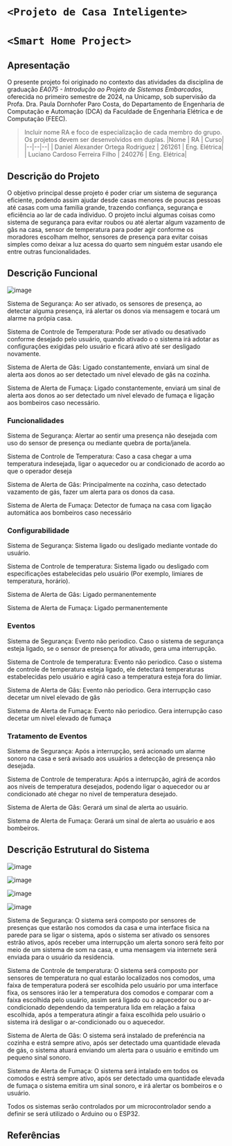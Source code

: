 # `<Projeto de Casa Inteligente>`
# `<Smart Home Project>`

## Apresentação

O presente projeto foi originado no contexto das atividades da disciplina de graduação *EA075 - Introdução ao Projeto de Sistemas Embarcados*, 
oferecida no primeiro semestre de 2024, na Unicamp, sob supervisão da Profa. Dra. Paula Dornhofer Paro Costa, do Departamento de Engenharia de Computação e Automação (DCA) da Faculdade de Engenharia Elétrica e de Computação (FEEC).

> Incluir nome RA e foco de especialização de cada membro do grupo. Os projetos devem ser desenvolvidos em duplas.
> |Nome  | RA | Curso|
> |--|--|--|
> | Daniel Alexander Ortega Rodriguez  | 261261  | Eng. Elétrica|
> | Luciano Cardoso Ferreira Filho     | 240276  | Eng. Elétrica|


## Descrição do Projeto
  O objetivo principal desse projeto é poder criar um sistema de segurança eficiente, podendo assim ajudar desde casas menores de poucas pessoas até casas com uma familia grande, trazendo confiança, segurança e eficiência ao lar de cada individuo. O projeto inclui algumas coisas como sistema de segurança para evitar roubos ou até alertar algum vazamento de gâs na casa, sensor de temperatura para poder agir conforme os moradores escolham melhor, sensores de presença para evitar coisas simples como deixar a luz acessa do quarto sem ninguém estar usando ele entre outras funcionalidades.

## Descrição Funcional
![image](https://github.com/EndlessLight9/ea075-2024.1-dolc/assets/165411886/f6f2a04e-b437-436f-868a-ebb4185268f3)

Sistema de Segurança: Ao ser ativado, os sensores de presença, ao detectar alguma presença, irá alertar os donos via mensagem e tocará um alarme na própia casa.

Sistema de Controle de Temperatura: Pode ser ativado ou desativado conforme desejado pelo usuário, quando ativado o o sistema irá adotar as configurações exigidas pelo usuário e ficará ativo até ser desligado novamente.

Sistema de Alerta de Gâs: Ligado constantemente, enviará um sinal de alerta aos donos ao ser detectado um nivel elevado de gâs na cozinha. 

Sistema de Alerta de Fumaça: Ligado constantemente, enviará um sinal de alerta aos donos ao ser detectado um nivel elevado de fumaça e ligação aos bombeiros caso necessário.


### Funcionalidades


Sistema de Segurança: Alertar ao sentir uma presença não desejada com uso do sensor de presença ou mediante quebra de porta/janela.

Sistema de Controle de Temperatura: Caso a casa chegar a uma temperatura indesejada, ligar o aquecedor ou ar condicionado de acordo ao que o operador deseja 

Sistema de Alerta de Gâs: Principalmente na cozinha, caso detectado vazamento de gás, fazer um alerta para os donos da casa.

Sistema de Alerta de Fumaça: Detector de fumaça na casa com ligação automática aos bombeiros caso necessário


### Configurabilidade


Sistema de Segurança: Sistema ligado ou desligado mediante vontade do usuário.

Sistema de Controle de temperatura: Sistema ligado ou desligado com especificações estabelecidas pelo usuário (Por exemplo, limiares de temperatura, horário).

Sistema de Alerta de Gâs: Ligado permanentemente

Sistema de Alerta de Fumaça: Ligado permanentemente


### Eventos


Sistema de Segurança: Evento não periodico. Caso o sistema de segurança  esteja ligado, se o sensor de presença for ativado, gera uma interrupção.

Sistema de Controle de temperatura: Evento não periodico. Caso o sistema de controle de temperatura esteja ligado, ele detectará temperaturas estabelecidas pelo usuário e agirá caso a temperatura esteja fora do limiar.

Sistema de Alerta de Gâs: Evento não periodico. Gera interrupção caso decetar um nivel elevado de gâs

Sistema de Alerta de Fumaça: Evento não periodico. Gera interrupção caso decetar um nivel elevado de fumaça






### Tratamento de Eventos


Sistema de Segurança: Após a interrupção, será acionado um alarme sonoro na casa e será avisado aos usuários a detecção de presença não desejada.

Sistema de Controle de temperatura: Após a interrupção, agirá de acordos aos niveis de temperatura desejados, podendo ligar o aquecedor ou ar condicionado até chegar no nivel de temperatura desejado.

Sistema de Alerta de Gâs: Gerará um sinal de alerta ao usuário.

Sistema de Alerta de Fumaça: Gerará um sinal de alerta ao usuário e aos bombeiros.


## Descrição Estrutural do Sistema

![image](https://github.com/EndlessLight9/ea075-2024.1-dolc/assets/165411886/8c178a6c-19a0-4361-89dd-12dc569bd164)


![image](https://github.com/EndlessLight9/ea075-2024.1-dolc/assets/165411886/3ab0f4d3-79ff-4416-8ff3-fe9ff33925c7)


![image](https://github.com/EndlessLight9/ea075-2024.1-dolc/assets/165411886/823c3a2e-a3e5-49d6-942e-efd07fbb6f29)


![image](https://github.com/EndlessLight9/ea075-2024.1-dolc/assets/165411886/ab8c8509-dfe5-456d-87a2-f8170f2da8da)

Sistema de Segurança: O sistema será composto por sensores de presenças que estarão nos comodos da casa e uma interface fisica na parede para se ligar o sistema, após o sistema ser ativado os sensores estrão ativos, após receber uma interrupção um alerta sonoro será feito por meio de um sistema de som na casa, e uma mensagem via internete será enviada para o usuário da residencia. 

Sistema de Controle de temperatura: O sistema será composto por sensores de temperatura no qual estarão localizados nos comodos, uma faixa de temperatura poderá ser escolhida pelo usuário por uma interface fixa, os sensores iráo ler a temperatura dos comodos e comparar com a faixa escolhida pelo usuário, assim será ligado ou o aquecedor ou o ar-condicionado dependendo da temperatura lida em relação a faixa escolhida, após a temperatura atingir a faixa escolhida pelo usuário o sistema irá desligar o ar-condicionado ou o aquecedor. 

Sistema de Alerta de Gâs: O sistema será instalado de preferéncia na cozinha e estrá sempre ativo, após ser detectado uma quantidade elevada de gás, o sistema atuará enviando um alerta para o usuário e emitindo um pequeno sinal sonoro. 

Sistema de Alerta de Fumaça: O sistema será intalado em todos os comodos e estrá sempre ativo, após ser detectado uma quantidade elevada de fumaça o sistema emitira um sinal sonoro, e irá alertar os bombeiros e o usuário.

Todos os sistemas serão controlados por um microcontrolador sendo a definir se será utilizado o Arduino ou o ESP32.


> 

## Referências

